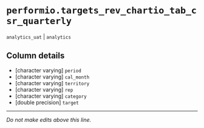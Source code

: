 # `performio.targets_rev_chartio_tab_csr_quarterly`
`analytics_uat` | `analytics`

## Column details
* [character varying] `period`
* [character varying] `cal_month`
* [character varying] `territory`
* [character varying] `rep`
* [character varying] `category`
* [double precision] `target`

-------------------------------------------------------------------------------
*Do not make edits above this line.*
